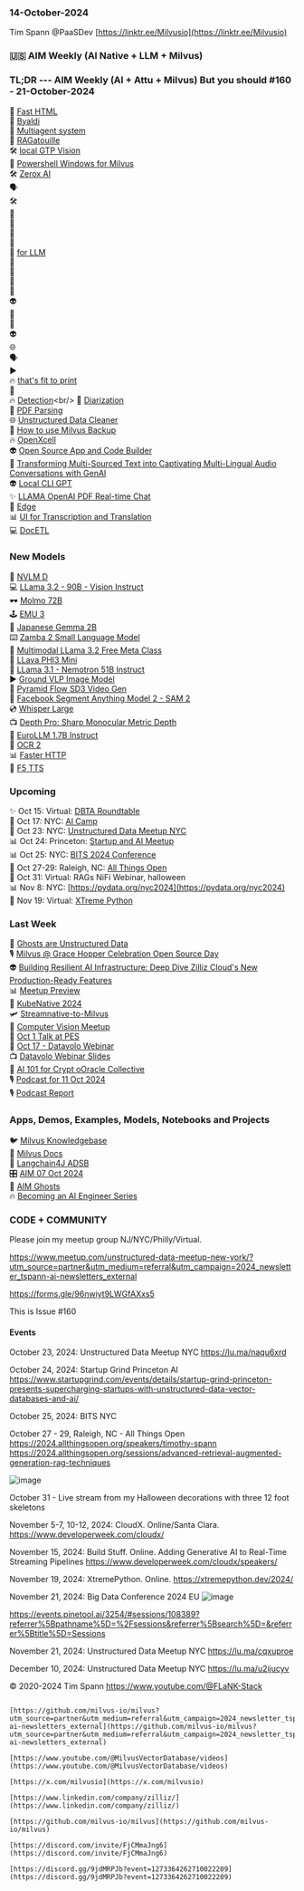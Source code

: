 ### 14-October-2024

Tim Spann @PaaSDev
[https://linktr.ee/Milvusio](https://linktr.ee/Milvusio)

### 🇺🇸 AIM Weekly (AI Native + LLM + Milvus)  


### TL;DR --- AIM Weekly (AI + Attu + Milvus) But you should   #160 - 21-October-2024
🫶 [Fast HTML](https://github.com/AnswerDotAI/fasthtml) <br/>
🚙 [Byaldi](https://github.com/AnswerDotAI/byaldi) <br/>
💫 [Multiagent system](https://zilliz.com/learn/evolution-of-multi-agent-systems-from-early-neural-networks-to-modern-distributed-learning-methodological-part-2) <br/>
📎 [RAGatouille](https://github.com/AnswerDotAI/RAGatouille)<br/>
🛠️ [local GTP Vision](https://github.com/PromtEngineer/localGPT-Vision)<br/>
🙅 [Powershell Windows for Milvus](https://github.com/rrg92/ps-milvus) <br/>
🛠️ [Zerox AI](https://github.com/getomni-ai/zerox) <br/>
🗣️ []() <br/>
🛠️ []()<br/>
🧐 []()<br/>
📝 [ ]() <br/>
💫 [   ](https://milvus.io/docs/integrate_with_ragas.md)<br/>
🙌 [](https://github.com/Kroery/DiffMOT)<br/>
🧐 [   for LLM](https://github.com/ScalingIntelligence/Archon)<br/>
🦾 [](https://github.com/roboflow/supervision)<br/>
📎 [  ](https://learnopencv.com/fine-tune-dino-self-supervised-learning-segmentation/)<br/>
🚙 [   ](https://learnopencv.com/sapiens-human-vision-models/)<br/>
🤖 [   ](https://learnopencv.com/multimodal-rag-with-colpali/)<br/>
👽 [ ](https://www.dbta.com/Webinars/Details.aspx?EventID=2076&src=zil1)<br/>
🧐 [   ](https://www.youtube.com/watch?v=6arNoP4GvWw)<br/>
🍔 [](https://github.com/kolenaIO/autoarena)<br/>
👽 [](https://github.com/zilliztech/feder?tab=readme-ov-file)<br/>
🌐 [    ](https://medium.com/@zilliz_learn/challenges-in-structured-document-data-extraction-at-scale-with-llms-66ec1077f43f)<br/>
🗣️ [  ](https://github.com/om-ai-lab/OmAgent)<br/>
▶️ [ ](https://github.com/chaos-water/Magic-BI)<br/>
🔥 [   that's fit to print](https://www.linkedin.com/pulse/perform-contextual-retrieval-using-milvus-llm-build-lhybc/)<br/>
🚙 [](https://squey.org/quickstart/)<br/>
🔥 [ Detection](https://github.com/pyannote/pyannote-audio?)<br/>
🍔 [ Diarization](https://github.com/revdotcom/reverb/tree/main/diarization)<br/>
🤖 [PDF Parsing](https://ai.gopubby.com/demystifying-pdf-parsing-06-representative-industry-solutions-5d4a1cfe311b)<br/>
🌐 [Unstructured Data Cleaner](https://github.com/langgenius/dify/tree/0.9.1/api/core/rag/cleaner/unstructured)<br/>
🦾 [How to use Milvus Backup](https://milvus.io/blog/how-to-use-milvus-backup-tool-step-by-step-guide.md?utm_campaign=2024-10-09_newsletter_bi-weekly_zilliz)<br/>
🔥 [OpenXcell](https://www.openxcell.com/milvus/)<br/>
👽 [Open Source App and Code Builder](https://github.com/Pythagora-io/gpt-pilot)<br/>
🦾 [Transforming Multi-Sourced Text into Captivating Multi-Lingual Audio Conversations with GenAI](https://github.com/souzatharsis/podcastfy)<br/>
👽 [Local CLI GPT](https://github.com/ErikBjare/gptme)<br/>
✨ [LLAMA OpenAI PDF Real-time Chat](https://github.com/run-llama/voice-chat-pdf)<br/>
🚕 [Edge](https://github.com/lizonghang/tpi-llm)<br/>
📊 [UI for Transcription and Translation](https://github.com/abus-aikorea/voice-pro)<br/>
💻 [DocETL](https://ucbepic.github.io/docetl/optimization/python-api/)<br/>

### New Models
🔋 [NVLM D](https://huggingface.co/nvidia/NVLM-D-72B)<br/>
💻 [LLama 3.2 - 90B - Vision Instruct](https://huggingface.co/meta-llama/Llama-3.2-90B-Vision-Instruct)<br/>
🕶️ [Molmo 72B](https://huggingface.co/allenai/Molmo-72B-0924)<br/>
🕹️ [EMU 3](https://huggingface.co/BAAI/Emu3-VisionTokenizer)<br/>
🔌 [Japanese Gemma 2B](https://huggingface.co/google/gemma-2-2b-jpn-it-flax)<br/>
⌨️ [Zamba 2 Small Language Model](https://huggingface.co/Zyphra/Zamba2-2.7B-instruct)<br/>
🦾 [Multimodal LLama 3.2 Free Meta Class](https://learn.deeplearning.ai/courses/introducing-multimodal-llama-3-2/lesson/1/introduction)<br/>
🍔 [LLava PHI3 Mini](https://huggingface.co/xtuner/llava-phi-3-mini-gguf)<br/>
📝 [LLama 3.1 - Nemotron 51B Instruct](https://huggingface.co/nvidia/Llama-3_1-Nemotron-51B-Instruct) <br/>
▶️ [Ground VLP Image Model](https://github.com/om-ai-lab/GroundVLP)<br/>
📝 [Pyramid Flow SD3 Video Gen](https://huggingface.co/rain1011/pyramid-flow-sd3)<br/>
💾 [Facebook Segment Anything Model 2 - SAM 2](https://github.com/facebookresearch/sam2)<br/>
💿 [Whisper Large](https://huggingface.co/openai/whisper-large-v3-turbo)<br/>
📺 [Depth Pro: Sharp Monocular Metric Depth ](https://huggingface.co/openai/whisper-large-v3-turbo)<br/>
🌃 [EuroLLM 1.7B Instruct](https://huggingface.co/utter-project/EuroLLM-1.7B-Instruct)<br/>
📱 [OCR 2](https://github.com/Ucas-HaoranWei/GOT-OCR2.0/)<br/>
📊 [Faster HTTP](https://github.com/jawah/niquests)<br/>
📝 [F5 TTS ](https://github.com/SWivid/F5-TTS)<br/>

### Upcoming
✨ Oct 15: Virtual: [DBTA Roundtable](https://www.dbta.com/Webinars/2076-Data-Engineering-Best-Practices-for-AI.htm)  <br />
🌃 Oct 17: NYC: [AI Camp](https://www.aicamp.ai/event/eventdetails/W2024101714) <br />
🚕 Oct 23: NYC: [Unstructured Data Meetup NYC](https://lu.ma/naqu6xrd)  <br/>
📊 Oct 24: Princeton: [Startup and AI Meetup](https://www.startupgrind.com/events/details/startup-grind-princeton-presents-supercharging-startups-with-unstructured-data-vector-databases-and-ai/)   <br/>
📊 Oct 25: NYC: [BITS 2024 Conference](https://www.bletchley.org/bits-2024) <br/>
📱 Oct 27-29: Raleigh, NC:  [All Things Open](https://2024.allthingsopen.org/sessions/advanced-retrieval-augmented-generation-rag-techniques)  <br/>
🎃 Oct 31: Virtual: RAGs NiFi Webinar, halloween  <br/>
📊 Nov 8: NYC: [https://pydata.org/nyc2024](https://pydata.org/nyc2024)  <br/>
🐍 Nov 19: Virtual: [XTreme Python](https://xtremepython.dev/2024/schedule/)<br/>


### Last Week
🎃 [Ghosts are Unstructured Data](https://medium.com/@tspann/ghosts-are-unstructured-data-i-e31b34c0d9e4)<br/>
🎙️ [Milvus @ Grace Hopper Celebration Open Source Day](https://www.slideshare.net/slideshow/2024-10-04-grace-hopper-celebration-open-source-day-stefan/272193882)<br/>
👽 [Building Resilient AI Infrastructure: Deep Dive Zilliz Cloud's New Production-Ready Features](https://www.youtube.com/watch?v=R7azT-kxUZI)<br/>
📊 [Meetup Preview](https://www.youtube.com/watch?v=IPO2_qbC-MY)<br/>
🐍 [KubeNative 2024](https://www.youtube.com/watch?v=X5fR2SIS8x8&pp=ygULIlRpbSBTcGFubiI%3D)<br/>
🛩️ [Streamnative-to-Milvus](https://www.youtube.com/watch?v=OthVyTw0X-s)<br/>
🙅 [Computer Vision Meetup](https://www.youtube.com/watch?v=_u-qksXB7pQ)<br/>
🎃 [Oct 1 Talk at PES](https://www.slideshare.net/slideshow/01-oct-2024_pes-vectordatabasesandai-pdf/272128751)<br/>
🔋 [Oct 17 - Datavolo Webinar](https://www.youtube.com/watch?v=w-ToZ1XlGf4)<br/>
📺 [Datavolo Webinar Slides](https://www.slideshare.net/slideshow/multimodal-pipelines-for-ai-apps-journey-to-day-2/272326948)<br/>
🐍 [AI 101 for Crypt oOracle Collective](https://www.slideshare.net/slideshow/11-oct-2024_ai_101_cryptooracle_unstructureddata/272354155)<br/>
🎙️ [Podcast for 11 Oct 2024](https://www.youtube.com/watch?v=7C5CTljVlyM)<br/>
🎙️ [Podcast Report](https://medium.com/@tspann/computer11-oct-2024-unstructured-data-podcast-report-6d836a5f28ba)<br/>


### Apps, Demos, Examples, Models, Notebooks and Projects
🐦 [Milvus Knowledgebase](https://github.com/tspannhw/AIM-Milvus-KB)<br/>
🔗 [Milvus Docs](https://github.com/tspannhw/AIM-Docs)<br/>
🦙 [Langchain4J ADSB](https://github.com/tspannhw/AIM-Aircraft-J)<br/>
🎛️ [AIM 07 Oct 2024](https://medium.com/@tspann/aim-weekly-for-07-oct-2024-cfdde27cd38e)<br/>
👻 [AIM Ghosts](https://github.com/tspannhw/AIM-Ghosts)<br/>
🔥 [Becoming an AI Engineer Series](https://github.com/tspannhw/AIM-BecomingAnAIEngineer)<br/>


### CODE + COMMUNITY

Please join my meetup group NJ/NYC/Philly/Virtual. 

https://www.meetup.com/unstructured-data-meetup-new-york/?utm_source=partner&utm_medium=referral&utm_campaign=2024_newsletter_tspann-ai-newsletters_external

https://forms.gle/96nwiyt9LWGfAXxs5

This is Issue #160


#### Events

October 23, 2024:   Unstructured Data Meetup NYC
https://lu.ma/naqu6xrd

October 24, 2024:  Startup Grind Princeton AI
https://www.startupgrind.com/events/details/startup-grind-princeton-presents-supercharging-startups-with-unstructured-data-vector-databases-and-ai/

October 25, 2024:  BITS NYC

October 27 - 29, Raleigh, NC - All Things Open
https://2024.allthingsopen.org/speakers/timothy-spann
https://2024.allthingsopen.org/sessions/advanced-retrieval-augmented-generation-rag-techniques

![image](https://github.com/tspannhw/FLiPStackWeekly/assets/18673814/2aae6f12-713b-473a-8d6c-38ec969aa811)

October 31 - Live stream from my Halloween decorations with three 12 foot skeletons

November 5-7, 10-12, 2024:  CloudX.  Online/Santa Clara. https://www.developerweek.com/cloudx/

November 15, 2024: Build Stuff. Online. Adding Generative AI to Real-Time Streaming Pipelines
https://www.developerweek.com/cloudx/speakers/

November 19, 2024: XtremePython. Online.
https://xtremepython.dev/2024/

November 21, 2024: Big Data Conference 2024 EU
![image](https://github.com/user-attachments/assets/e81fb929-0f82-418f-bd14-58288cb03b9a)

https://events.pinetool.ai/3254/#sessions/108389?referrer%5Bpathname%5D=%2Fsessions&referrer%5Bsearch%5D=&referrer%5Btitle%5D=Sessions

November 21, 2024:    Unstructured Data Meetup NYC
https://lu.ma/cqxuproe

December 10, 2024:  Unstructured Data Meetup NYC
https://lu.ma/u2ijucyv

  
&copy; 2020-2024 Tim Spann  https://www.youtube.com/@FLaNK-Stack

~~~~~~~~~~~~~~~ CONNECT ~~~~~~~~~~~~~~~

[https://github.com/milvus-io/milvus?utm_source=partner&utm_medium=referral&utm_campaign=2024_newsletter_tspann-ai-newsletters_external](https://github.com/milvus-io/milvus?utm_source=partner&utm_medium=referral&utm_campaign=2024_newsletter_tspann-ai-newsletters_external)

[https://www.youtube.com/@MilvusVectorDatabase/videos](https://www.youtube.com/@MilvusVectorDatabase/videos)

[https://x.com/milvusio](https://x.com/milvusio)

[https://www.linkedin.com/company/zilliz/](https://www.linkedin.com/company/zilliz/)

[https://github.com/milvus-io/milvus](https://github.com/milvus-io/milvus)

[https://discord.com/invite/FjCMmaJng6](https://discord.com/invite/FjCMmaJng6)

[https://discord.gg/9jdMRPJb?event=1273364262710022209](https://discord.gg/9jdMRPJb?event=1273364262710022209)

